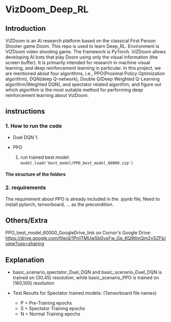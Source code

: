 # VizDoom_Deep_RL

## Introduction

ViZDoom is an AI research platform based on the classical First Person Shooter game Doom. This repo is used to learn Deep_RL. Environment is VIZDoom video shooting game. The framework is PyTorch.
ViZDoom allows developing AI bots that play Doom using only the visual information (the screen buffer). It is primarily intended for research in machine visual learning, and deep reinforcement learning in particular.
In this project, we are mentioned about four algorithms, i.e., PPO(Proximal Policy Optimization algorithm), DQN(deep Q-network), Double Q(Deep Weighted Q-Learning algorithm/Weighted DQN), and spectator related algorithm, and figure out which algorithm is the most suitable method for performing deep reinforcement learning about VizDoom.

## instructions

### 1. How to run the code
- Duel DQN
    1. 

- PPO 
    1. run trained best model:
        ```model.load('best_model/PPO_best_model_60000.zip')```

#### The structure of the folders

### 2. requirements

The requirement about PPO is already included in the .ipynb file; Need to install pytorch, tensorboard, ... as the precondition.



## Others/Extra
PPO_best_model_60000_GoogleDrive_link on Cornor's Google Drive: https://drive.google.com/file/d/1Pn1TMUw5bGvsFw_Ge_KQ9tImQm2ySZFb/view?usp=sharing 


## Explanation
- basic_scenario_spectator_Duel_DQN and basic_scenario_Duel_DQN is trained on (30,45) resolution, while basic_scenario_PPO is trained on (160,100) resolution

- Test Results for Spectator trained models: (Tensorboard file names)
    - P = Pre-Training epochs
    - S = Spectator Training epochs
    - N = Normal Training epochs
